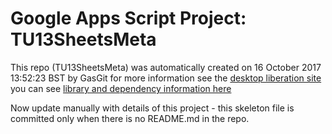# Google Apps Script Project: TU13SheetsMeta
This repo (TU13SheetsMeta) was automatically created on 16 October 2017 13:52:23 BST by GasGit
for more information see the [desktop liberation site](https://ramblings.mcpher.com/drive-sdk-and-github/getting-your-apps-scripts-to-github/ "desktop liberation")
you can see [library and dependency information here](dependencies.md)

Now update manually with details of this project - this skeleton file is committed only when there is no README.md in the repo.
